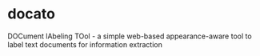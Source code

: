 # docato
DOCument lAbeling TOol - a simple web-based appearance-aware tool to label text documents for information extraction
